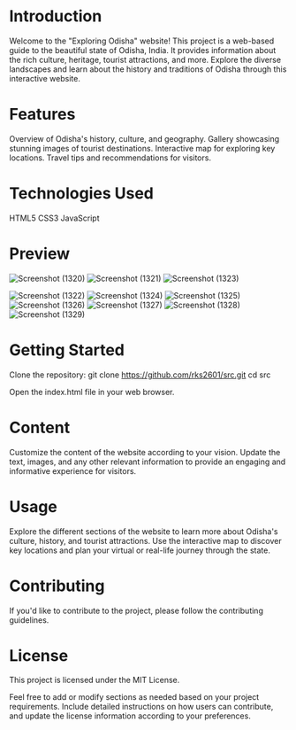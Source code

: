 # Introduction
Welcome to the "Exploring Odisha" website! This project is a web-based guide to the beautiful state of Odisha, India. It provides information about the rich culture, heritage, tourist attractions, and more. Explore the diverse landscapes and learn about the history and traditions of Odisha through this interactive website.

# Features
Overview of Odisha's history, culture, and geography.
Gallery showcasing stunning images of tourist destinations.
Interactive map for exploring key locations.
Travel tips and recommendations for visitors.
# Technologies Used
HTML5
CSS3
JavaScript
# Preview
![Screenshot (1320)](https://github.com/rks2601/src/assets/122681297/6499a058-ec18-459b-b8dd-b696f860b108)
![Screenshot (1321)](https://github.com/rks2601/src/assets/122681297/80fdbe8f-a4f5-4ede-8bb3-c1d1fc78a68c)
![Screenshot (1323)](https://github.com/rks2601/src/assets/122681297/0893f773-d358-498d-9f9c-528c068e0d4a)

![Screenshot (1322)](https://github.com/rks2601/src/assets/122681297/88ec627f-e732-4c54-9f1e-890dab1c6cfd)
![Screenshot (1324)](https://github.com/rks2601/src/assets/122681297/bd7a58c3-ff95-4017-ac4b-40cfcddda8b4)
![Screenshot (1325)](https://github.com/rks2601/src/assets/122681297/11e14bd7-1da1-4f01-9f63-27d2874ef308)
![Screenshot (1326)](https://github.com/rks2601/src/assets/122681297/cdefd5ae-acfa-4168-b1b7-498024ba8510)
![Screenshot (1327)](https://github.com/rks2601/src/assets/122681297/2174b3f7-3886-491a-ace8-36bcae61d314)
![Screenshot (1328)](https://github.com/rks2601/src/assets/122681297/3ac2e09d-6db9-490e-bd98-7bdc01d106f4)
![Screenshot (1329)](https://github.com/rks2601/src/assets/122681297/4fb4fd2c-93f7-4957-bdd0-712413040249)



# Getting Started
Clone the repository:
git clone https://github.com/rks2601/src.git
cd src

Open the index.html file in your web browser.

# Content
Customize the content of the website according to your vision. Update the text, images, and any other relevant information to provide an engaging and informative experience for visitors.

# Usage
Explore the different sections of the website to learn more about Odisha's culture, history, and tourist attractions. Use the interactive map to discover key locations and plan your virtual or real-life journey through the state.

# Contributing
If you'd like to contribute to the project, please follow the contributing guidelines.

# License
This project is licensed under the MIT License.

Feel free to add or modify sections as needed based on your project requirements. Include detailed instructions on how users can contribute, and update the license information according to your preferences.






